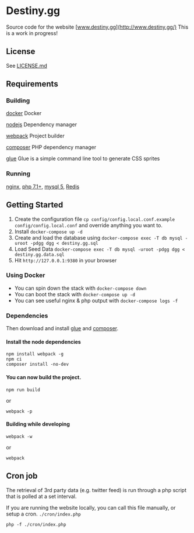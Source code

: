 # Destiny.gg
Source code for the website [www.destiny.gg](http://www.destiny.gg/)
This is a work in progress!

## License

See [LICENSE.md](LICENSE.md)

## Requirements

### Building

[docker](https://www.docker.com/) Docker

[nodejs](http://nodejs.org/) Dependency manager

[webpack](https://webpack.github.io/) Project builder

[composer](http://getcomposer.org/) PHP dependency manager

[glue](http://glue.readthedocs.org/) Glue is a simple command line tool to generate CSS sprites

### Running

[nginx](http://httpd.apache.org/), [php 7.1+](http://php.net/), [mysql 5](http://dev.mysql.com/), [Redis](http://redis.io/download)


## Getting Started

1. Create the configuration file `cp config/config.local.conf.example config/config.local.conf` and override anything you want to.
2. Install `docker-compose up -d`
3. Create and load the database using `docker-compose exec -T db mysql -uroot -pdgg dgg < destiny.gg.sql`
4. Load Seed Data `docker-compose exec -T db mysql -uroot -pdgg dgg < destiny.gg.data.sql`
5. Hit `http://127.0.0.1:9380` in your browser

### Using Docker

* You can spin down the stack with `docker-compose down`
* You can boot the stack with `docker-compose up -d`
* You can see useful nginx & php output with `docker-compose logs -f`

### Dependencies

Then download and install [glue](http://glue.readthedocs.org/) and [composer](http://getcomposer.org/).

#### Install the node dependencies

```shell
npm install webpack -g
npm ci
composer install -no-dev
```

#### You can now build the project.

```shell
npm run build
```
or
```shell
webpack -p
```

#### Building while developing

```shell
webpack -w
```
or
```shell
webpack
```

## Cron job

The retrieval of 3rd party data (e.g. twitter feed) is run through a php script that is polled at a set interval.

If you are running the website locally, you can call this file manually, or setup a cron. `./cron/index.php`

```shell
php -f ./cron/index.php
```
